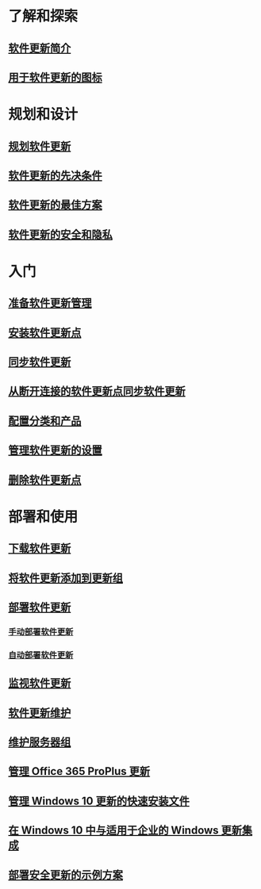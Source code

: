 # 了解和探索
## [软件更新简介](understand/software-updates-introduction.md)
## [用于软件更新的图标](understand/software-updates-icons.md)

# 规划和设计
## [规划软件更新](plan-design/plan-for-software-updates.md)
## [软件更新的先决条件](plan-design/prerequisites-for-software-updates.md)
## [软件更新的最佳方案](plan-design/software-updates-best-practices.md)
## [软件更新的安全和隐私](plan-design/security-and-privacy-for-software-updates.md)

# 入门
## [准备软件更新管理](get-started/prepare-for-software-updates-management.md)
## [安装软件更新点](get-started/install-a-software-update-point.md)
## [同步软件更新](get-started/synchronize-software-updates.md)
## [从断开连接的软件更新点同步软件更新](get-started/synchronize-software-updates-disconnected.md)
## [配置分类和产品](get-started/configure-classifications-and-products.md)
## [管理软件更新的设置](get-started/manage-settings-for-software-updates.md)
## [删除软件更新点](get-started/remove-a-software-update-point.md)

# 部署和使用
## [下载软件更新](deploy-use/download-software-updates.md)

## [将软件更新添加到更新组](deploy-use/add-software-updates-to-an-update-group.md)
## [部署软件更新](deploy-use/deploy-software-updates.md)
### [手动部署软件更新](deploy-use/manually-deploy-software-updates.md)
### [自动部署软件更新](deploy-use/automatically-deploy-software-updates.md)

## [监视软件更新](deploy-use/monitor-software-updates.md)
## [软件更新维护](deploy-use/software-updates-maintenance.md)
## [维护服务器组](deploy-use/service-a-server-group.md)
## [管理 Office 365 ProPlus 更新](deploy-use/manage-office-365-proplus-updates.md)
## [管理 Windows 10 更新的快速安装文件](deploy-use/manage-express-installation-files-for-windows-10-updates.md)
## [在 Windows 10 中与适用于企业的 Windows 更新集成](deploy-use/integrate-windows-update-for-business-windows-10.md)
## [部署安全更新的示例方案](deploy-use/example-scenario-deploy-monitor-monthly-security-updates.md)
